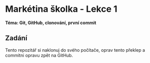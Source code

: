 # Markétina školka - Lekce 1
**Téma: Git, GitHub, clonování, první commit**

## Zadání
Tento repozitář si naklonuj do svého počítače, oprav tento překlep a commitni opravu zpět na GitHub.
